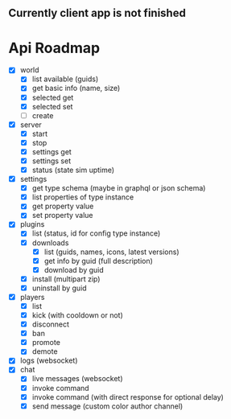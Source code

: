 ## Currently client app is not finished

# Api Roadmap

- [x] world
    - [x] list available (guids)
    - [x] get basic info (name, size)
    - [x] selected get
    - [x] selected set
    - [ ] create
- [x] server
    - [x] start
    - [x] stop
    - [x] settings get
    - [x] settings set
    - [x] status (state sim uptime)
- [x] settings
    - [x] get type schema (maybe in graphql or json schema)
    - [x] list properties of type instance
    - [x] get property value
    - [x] set property value
- [x] plugins
    - [x] list (status, id for config type instance)
    - [x] downloads
        - [x] list (guids, names, icons, latest versions)
        - [x] get info by guid (full description)
        - [x] download by guid
    - [x] install (multipart zip)
    - [x] uninstall by guid
- [x] players
    - [x] list
    - [x] kick (with cooldown or not)
    - [x] disconnect
    - [x] ban
    - [x] promote
    - [x] demote
- [x] logs (websocket)
- [x] chat
    - [x] live messages (websocket)
    - [x] invoke command
    - [x] invoke command (with direct response for optional delay)
    - [x] send message (custom color author channel)
